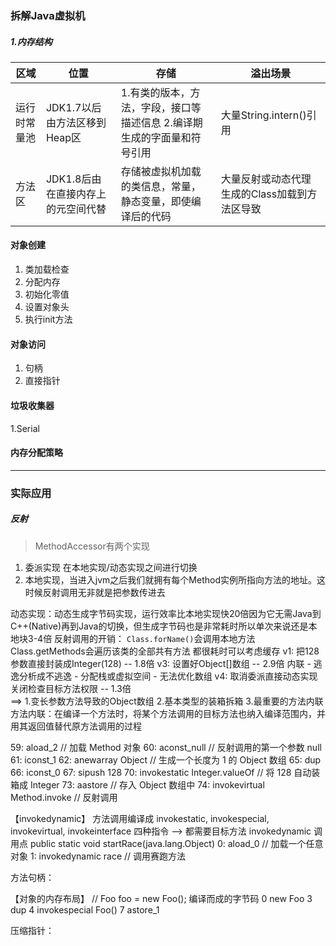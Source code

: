 ### 拆解Java虚拟机

##### 1.内存结构

|   区域     |       位置      |       存储      |    溢出场景      |  
|------------|-----------------|-----------------| -------------|
| 运行时常量池  |  JDK1.7以后由方法区移到Heap区  |  1.有类的版本，方法，字段，接口等描述信息 2.编译期生成的字面量和符号引用  |   大量String.intern()引用          |
| 方法区  |  JDK1.8后由在直接内存上的元空间代替  |  存储被虚拟机加载的类信息，常量，静态变量，即使编译后的代码   |    大量反射或动态代理生成的Class加载到方法区导致      |


#### 对象创建
1. 类加载检查
2. 分配内存
3. 初始化零值
4. 设置对象头
5. 执行init方法

#### 对象访问
1. 句柄
2. 直接指针

#### 垃圾收集器
1.Serial 



#### 内存分配策略


---

### 实际应用


##### 反射

>MethodAccessor有两个实现 
1. 委派实现  在本地实现/动态实现之间进行切换
2. 本地实现，当进入jvm之后我们就拥有每个Method实例所指向方法的地址。这时候反射调用无非就是把参数传进去

动态实现：动态生成字节码实现，运行效率比本地实现快20倍因为它无需Java到C++(Native)再到Java的切换，但生成字节码也是非常耗时所以单次来说还是本地块3-4倍
反射调用的开销：
`Class.forName()`会调用本地方法 Class.getMethods会遍历该类的全部共有方法 都很耗时可以考虑缓存
v1: 把128参数直接封装成Integer(128)  -- 1.8倍
v3: 设置好Object[]数组               -- 2.9倍  内联 - 逃逸分析成不逃逸 - 分配栈或虚拟空间 - 无法优化数组
v4: 取消委派直接动态实现 关闭检查目标方法权限  -- 1.3倍  
==> 1.变长参数方法导致的Object数组 2.基本类型的装箱拆箱 3.最重要的方法内联
方法内联：在编译一个方法时，将某个方法调用的目标方法也纳入编译范围内，并用其返回值替代原方法调用的过程

   59: aload_2                         // 加载 Method 对象
   60: aconst_null                     // 反射调用的第一个参数 null
   61: iconst_1
   62: anewarray Object                // 生成一个长度为 1 的 Object 数组
   65: dup
   66: iconst_0
   67: sipush 128
   70: invokestatic Integer.valueOf    // 将 128 自动装箱成 Integer
   73: aastore                         // 存入 Object 数组中
   74: invokevirtual Method.invoke     // 反射调用


【invokedynamic】
方法调用编译成 invokestatic, invokespecial, invokevirtual, invokeinterface  四种指令 --> 都需要目标方法
invokedynamic 调用点
public static void startRace(java.lang.Object)
       0: aload_0                // 加载一个任意对象
       1: invokedynamic race     // 调用赛跑方法

方法句柄：


【对象的内存布局】
// Foo foo = new Foo(); 编译而成的字节码
  0 new Foo
  3 dup
  4 invokespecial Foo()
  7 astore_1
  
压缩指针：




























